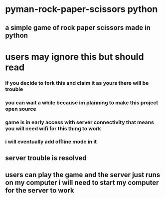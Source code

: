 # pyman-rock-paper-scissors python
## a simple game of rock paper scissors made in python
# users may ignore this but should read
### if you decide to fork this and claim it as yours there will be trouble
### you can wait a while because im planning to make this project open source
### game is in early access with server connectivity that means you will need wifi for this thing to work
### i will eventually add offline mode in it 
## server trouble is resolved
## users can play the game and the server just runs on my computer i will need to start my computer for the server to work
